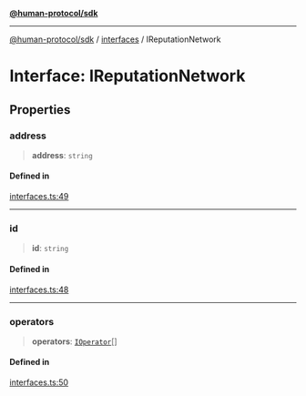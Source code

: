 [**@human-protocol/sdk**](../../README.md)

***

[@human-protocol/sdk](../../modules.md) / [interfaces](../README.md) / IReputationNetwork

# Interface: IReputationNetwork

## Properties

### address

> **address**: `string`

#### Defined in

[interfaces.ts:49](https://github.com/humanprotocol/human-protocol/blob/d7a8db333eaccaefacbd3a71e666d3627570e9f6/packages/sdk/typescript/human-protocol-sdk/src/interfaces.ts#L49)

***

### id

> **id**: `string`

#### Defined in

[interfaces.ts:48](https://github.com/humanprotocol/human-protocol/blob/d7a8db333eaccaefacbd3a71e666d3627570e9f6/packages/sdk/typescript/human-protocol-sdk/src/interfaces.ts#L48)

***

### operators

> **operators**: [`IOperator`](IOperator.md)[]

#### Defined in

[interfaces.ts:50](https://github.com/humanprotocol/human-protocol/blob/d7a8db333eaccaefacbd3a71e666d3627570e9f6/packages/sdk/typescript/human-protocol-sdk/src/interfaces.ts#L50)
